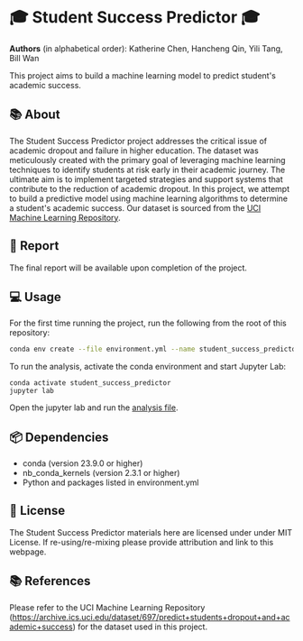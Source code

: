 # 🎓 Student Success Predictor 🎓

**Authors** (in alphabetical order): Katherine Chen, Hancheng Qin, Yili Tang, Bill Wan

This project aims to build a machine learning model to predict student's academic success.

## 📚 About

The Student Success Predictor project addresses the critical issue of academic dropout and failure in higher education. The dataset was meticulously created with the primary goal of leveraging machine learning techniques to identify students at risk early in their academic journey. The ultimate aim is to implement targeted strategies and support systems that contribute to the reduction of academic dropout. In this project, we attempt to build a predictive model using machine learning algorithms to determine a student's academic success. Our dataset is sourced from the [UCI Machine Learning Repository](https://archive.ics.uci.edu/dataset/697/predict+students+dropout+and+academic+success).

## 📄 Report

The final report will be available upon completion of the project.

## 💻 Usage

For the first time running the project, run the following from the root of this repository:

```bash
conda env create --file environment.yml --name student_success_predictor
```

To run the analysis, activate the conda environment and start Jupyter Lab:

```         
conda activate student_success_predictor
jupyter lab 
```

Open the jupyter lab and run the [analysis file]().

## 📦 Dependencies

-   conda (version 23.9.0 or higher)
-   nb_conda_kernels (version 2.3.1 or higher)
-   Python and packages listed in environment.yml

## 📜 License
The Student Success Predictor materials here are licensed under under MIT License. If re-using/re-mixing please provide attribution and link to this webpage.

## 📚 References

Please refer to the UCI Machine Learning Repository (<https://archive.ics.uci.edu/dataset/697/predict+students+dropout+and+academic+success>) for the dataset used in this project.
